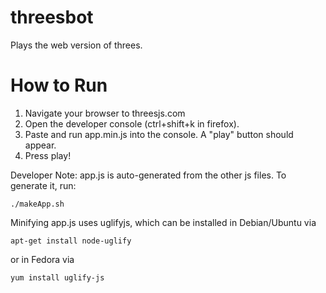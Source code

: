threesbot
=========

Plays the web version of threes.

How to Run
==========

1. Navigate your browser to threesjs.com
2. Open the developer console (ctrl+shift+k in firefox).
3. Paste and run app.min.js into the console. A "play" button should appear.
4. Press play!

Developer Note: app.js is auto-generated from the other js files. To generate it, run:

    ./makeApp.sh

Minifying app.js uses uglifyjs, which can be installed in Debian/Ubuntu via

    apt-get install node-uglify

or in Fedora via

    yum install uglify-js
